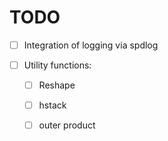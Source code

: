 # TODO

-[ ] Integration of logging via spdlog

-[ ] Utility functions:

    -[ ] Reshape
     
    -[ ] hstack
     
    -[ ] outer product
